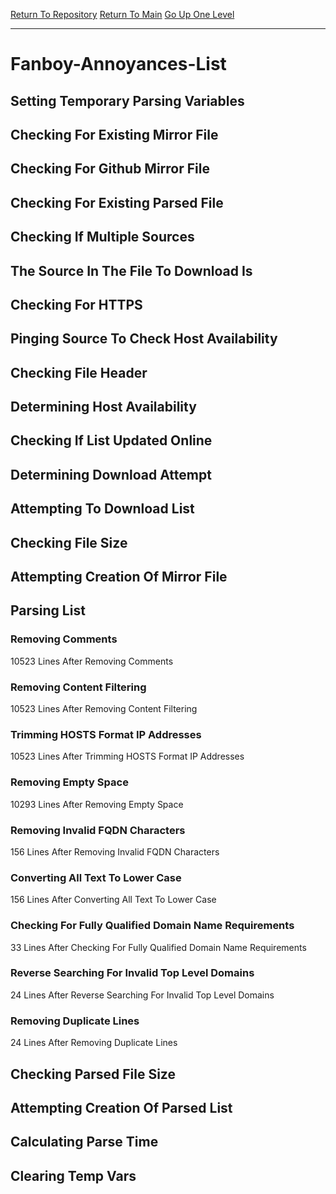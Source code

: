 [Return To Repository](https://github.com/deathbybandaid/piholeparser/)
[Return To Main](https://github.com/deathbybandaid/piholeparser/blob/master/RecentRunLogs/Mainlog.md)
[Go Up One Level](https://github.com/deathbybandaid/piholeparser/blob/master/RecentRunLogs/TopLevelScripts/30-Processing-External-Blacklists.md)
____________________________________
# Fanboy-Annoyances-List
## Setting Temporary Parsing Variables
## Checking For Existing Mirror File
## Checking For Github Mirror File
## Checking For Existing Parsed File
## Checking If Multiple Sources
## The Source In The File To Download Is
## Checking For HTTPS
## Pinging Source To Check Host Availability
## Checking File Header
## Determining Host Availability
## Checking If List Updated Online
## Determining Download Attempt
## Attempting To Download List
## Checking File Size
## Attempting Creation Of Mirror File
## Parsing List
### Removing Comments
10523 Lines After Removing Comments
### Removing Content Filtering
10523 Lines After Removing Content Filtering
### Trimming HOSTS Format IP Addresses
10523 Lines After Trimming HOSTS Format IP Addresses
### Removing Empty Space
10293 Lines After Removing Empty Space
### Removing Invalid FQDN Characters
156 Lines After Removing Invalid FQDN Characters
### Converting All Text To Lower Case
156 Lines After Converting All Text To Lower Case
### Checking For Fully Qualified Domain Name Requirements
33 Lines After Checking For Fully Qualified Domain Name Requirements
### Reverse Searching For Invalid Top Level Domains
24 Lines After Reverse Searching For Invalid Top Level Domains
### Removing Duplicate Lines
24 Lines After Removing Duplicate Lines
## Checking Parsed File Size
## Attempting Creation Of Parsed List
## Calculating Parse Time
## Clearing Temp Vars
